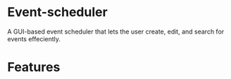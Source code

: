 # Event-scheduler
A GUI-based event scheduler that lets the user create, edit, and search for events effeciently.

# Features


